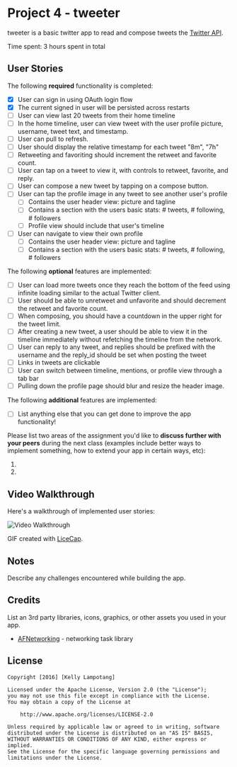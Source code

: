 # Project 4 - tweeter

tweeter is a basic twitter app to read and compose tweets the [Twitter API](https://apps.twitter.com/).

Time spent: 3 hours spent in total

## User Stories

The following **required** functionality is completed:

- [x] User can sign in using OAuth login flow
- [x] The current signed in user will be persisted across restarts
- [ ] User can view last 20 tweets from their home timeline
- [ ] In the home timeline, user can view tweet with the user profile picture, username, tweet text, and timestamp.
- [ ] User can pull to refresh.
- [ ] User should display the relative timestamp for each tweet "8m", "7h"
- [ ] Retweeting and favoriting should increment the retweet and favorite count.
- [ ] User can tap on a tweet to view it, with controls to retweet, favorite, and reply.
- [ ] User can compose a new tweet by tapping on a compose button.
- [ ] User can tap the profile image in any tweet to see another user's profile
   - [ ] Contains the user header view: picture and tagline
   - [ ] Contains a section with the users basic stats: # tweets, # following, # followers
   - [ ] Profile view should include that user's timeline
- [ ] User can navigate to view their own profile
   - [ ] Contains the user header view: picture and tagline
   - [ ] Contains a section with the users basic stats: # tweets, # following, # followers

The following **optional** features are implemented:

- [ ] User can load more tweets once they reach the bottom of the feed using infinite loading similar to the actual Twitter client.
- [ ] User should be able to unretweet and unfavorite and should decrement the retweet and favorite count.
- [ ] When composing, you should have a countdown in the upper right for the tweet limit.
- [ ] After creating a new tweet, a user should be able to view it in the timeline immediately without refetching the timeline from the network.
- [ ] User can reply to any tweet, and replies should be prefixed with the username and the reply_id should be set when posting the tweet
- [ ] Links in tweets are clickable
- [ ] User can switch between timeline, mentions, or profile view through a tab bar
- [ ] Pulling down the profile page should blur and resize the header image.

The following **additional** features are implemented:

- [ ] List anything else that you can get done to improve the app functionality!

Please list two areas of the assignment you'd like to **discuss further with your peers** during the next class (examples include better ways to implement something, how to extend your app in certain ways, etc):

1.
2.

## Video Walkthrough

Here's a walkthrough of implemented user stories:

<img src='http://i.imgur.com/link/to/your/gif/file.gif' title='Video Walkthrough' width='' alt='Video Walkthrough' />

GIF created with [LiceCap](http://www.cockos.com/licecap/).

## Notes

Describe any challenges encountered while building the app.

## Credits

List an 3rd party libraries, icons, graphics, or other assets you used in your app.

- [AFNetworking](https://github.com/AFNetworking/AFNetworking) - networking task library

## License

    Copyright [2016] [Kelly Lampotang]

    Licensed under the Apache License, Version 2.0 (the "License");
    you may not use this file except in compliance with the License.
    You may obtain a copy of the License at

        http://www.apache.org/licenses/LICENSE-2.0

    Unless required by applicable law or agreed to in writing, software
    distributed under the License is distributed on an "AS IS" BASIS,
    WITHOUT WARRANTIES OR CONDITIONS OF ANY KIND, either express or implied.
    See the License for the specific language governing permissions and
    limitations under the License.
